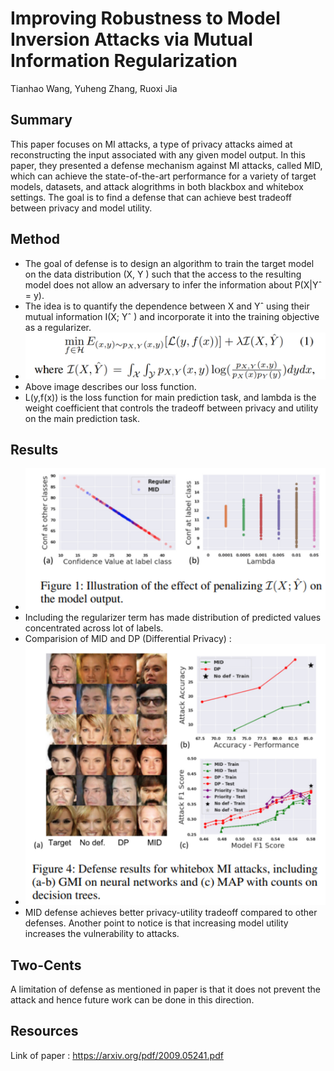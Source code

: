 # Improving Robustness to Model Inversion Attacks via Mutual Information Regularization

Tianhao Wang, Yuheng Zhang, Ruoxi Jia

## Summary

This paper focuses on MI attacks, a type of privacy attacks aimed at reconstructing the input associated with any given model output.
In this paper, they presented a defense mechanism against MI attacks, called MID, which can achieve the state-of-the-art performance for a variety of target models, datasets, and attack alogrithms in both blackbox and whitebox settings.
The goal is to find a defense that can achieve best tradeoff between privacy and model utility.


## Method

- The goal of defense is to design an algorithm to train the target model on the data distribution (X, Y ) such that the access to the resulting model does not allow an adversary to infer the information about P(X|Yˆ = y). 
- The idea is to quantify the dependence between X and Yˆ using their mutual information I(X; Yˆ ) and incorporate it into the training objective as a regularizer.
- ![loss function_](https://github.com/NikharW/papers_we_read/blob/master/images/loss%20function_.png)
- Above image describes our loss function.
- L(y,f(x)) is the loss function for main prediction task, and lambda is the weight coefficient that controls the tradeoff between privacy and utility on the main prediction task.

## Results

- ![regularizer comaparision](https://github.com/NikharW/papers_we_read/blob/master/images/regularizer%20comparision.png)
- Including the regularizer term has made distribution of predicted values concentrated across lot of labels.
- Comparision of MID and DP (Differential Privacy) :
- ![mid and dp comparision](https://github.com/NikharW/papers_we_read/blob/master/images/mid%20and%20dp%20comparision.png)
- MID defense achieves better privacy-utility tradeoff compared to other defenses. Another point to notice is that increasing model utility increases the vulnerability to attacks.

## Two-Cents

A limitation of defense as mentioned in paper is that it does not prevent the attack and hence future work can be done in this direction.

## Resources

Link of paper : https://arxiv.org/pdf/2009.05241.pdf 
